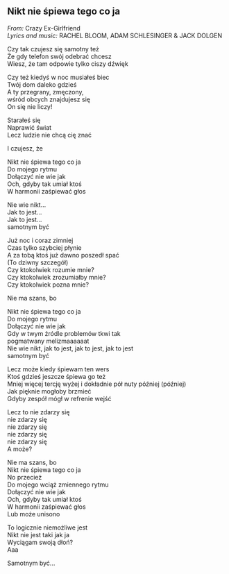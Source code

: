 ## Nikt nie śpiewa tego co ja
*From:* Crazy Ex-Girlfriend  
*Lyrics and music:* RACHEL BLOOM, ADAM SCHLESINGER & JACK DOLGEN  

Czy tak czujesz się samotny też  
Że gdy telefon swój odebrać chcesz  
Wiesz, że tam odpowie tylko ciszy dźwięk  

Czy też kiedyś w noc musiałeś biec  
Twój dom daleko gdzieś  
A ty przegrany, zmęczony,   
wśród obcych znajdujesz się  
On się nie liczy!  

Starałeś się  
Naprawić świat  
Lecz ludzie nie chcą cię znać  

I czujesz, że  

Nikt nie śpiewa tego co ja  
Do mojego rytmu  
Dołączyć nie wie jak  
Och, gdyby tak umiał ktoś   
W harmonii zaśpiewać głos  

Nie wie nikt...  
Jak to jest...  
Jak to jest...  
samotnym być

Już noc i coraz zimniej  
Czas tylko szybciej płynie  
A za tobą ktoś już dawno poszedł spać  
(To dziwny szczegół)  
Czy ktokolwiek rozumie mnie?  
Czy ktokolwiek zrozumiałby mnie?  
Czy ktokolwiek pozna mnie?  

Nie ma szans, bo  

Nikt nie śpiewa tego co ja  
Do mojego rytmu  
Dołączyć nie wie jak   
Gdy w twym źródle problemów tkwi tak  
pogmatwany melizmaaaaaat  
Nie wie nikt, jak to jest, jak to jest, jak to jest  
samotnym być  

Lecz może kiedy śpiewam ten wers  
Ktoś gdzieś jeszcze śpiewa go też  
Mniej więcej tercję wyżej i dokładnie pół nuty później (później)   
Jak pięknie mogłoby brzmieć  
Gdyby zespół mógł w refrenie wejść  

Lecz to nie zdarzy się  
nie zdarzy się  
nie zdarzy się  
nie zdarzy się  
nie zdarzy się  
A może?  

Nie ma szans, bo  
Nikt nie śpiewa tego co ja  
No przecież  
Do mojego wciąż zmiennego rytmu  
Dołączyć nie wie jak  
Och, gdyby tak umiał ktoś   
W harmonii zaśpiewać głos  
Lub może unisono

To logicznie niemożliwe jest  
Nikt nie jest taki jak ja  
Wyciągam swoją dłoń?  
Aaa  

Samotnym być...  
